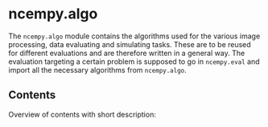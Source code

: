 # ncempy.algo

The `ncempy.algo` module contains the algorithms used for the various image processing, data evaluating and simulating tasks. These are to be reused for different evaluations and are therefore written in a general way.
The evaluation targeting a certain problem is supposed to go in `ncempy.eval` and import all the necessary algorithms from `ncempy.algo`.

## Contents

Overview of contents with short description:


